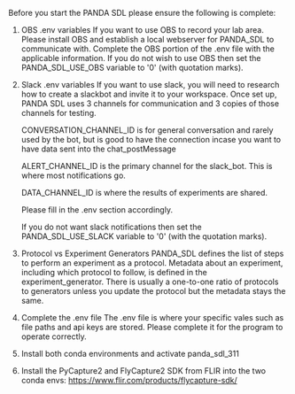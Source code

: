 Before you start the PANDA SDL please ensure the following is complete:

1. OBS .env variables 
    If you want to use OBS to record your lab area. Please install OBS and establish
    a local webserver for PANDA_SDL to communicate with. Complete the OBS portion
    of the .env file with the applicable information. If you do not wish to use OBS
    then set the PANDA_SDL_USE_OBS variable to '0' (with quotation marks).

2. Slack .env variables
    If you want to use slack, you will need to research how to create
    a slackbot and invite it to your workspace. Once set up, PANDA SDL uses 3 channels
    for communication and 3 copies of those channels for testing. 
    
    CONVERSATION_CHANNEL_ID is for general conversation and rarely used by the bot,
    but is good to have the connection incase you want to have data sent into the chat_postMessage

    ALERT_CHANNEL_ID is the primary channel for the slack_bot. This is where most
    notifications go.

    DATA_CHANNEL_ID is where the results of experiments are shared.

    Please fill in the .env section accordingly.
    
    If you do not want slack notifications
    then set the PANDA_SDL_USE_SLACK variable to '0' (with the quotation marks). 

3. Protocol vs Experiment Generators
    PANDA_SDL defines the list of steps to perform an experiment as a protocol.
    Metadata about an experiment, including which protocol to follow, is defined
    in the experiment_generator. There is usually a one-to-one ratio of protocols to
    generators unless you update the protocol but the metadata stays the same.


4. Complete the .env file
    The .env file is where your specific vales such as file paths and api keys
    are stored. Please complete it for the program to operate correctly.

5. Install both conda environments and activate panda_sdl_311

6. Install the PyCapture2 and FlyCapture2 SDK from FLIR into the two conda envs:
	https://www.flir.com/products/flycapture-sdk/



